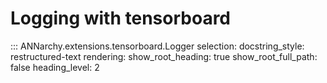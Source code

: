 # Logging with tensorboard

::: ANNarchy.extensions.tensorboard.Logger
    selection:
      docstring_style: restructured-text
    rendering:
      show_root_heading: true
      show_root_full_path: false
      heading_level: 2